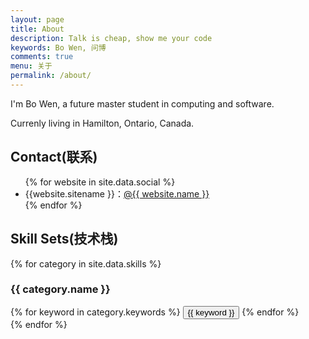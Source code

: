 ```yaml
---
layout: page
title: About
description: Talk is cheap, show me your code
keywords: Bo Wen, 问博
comments: true
menu: 关于
permalink: /about/
---
```


I'm Bo Wen, a future master student in computing and software.

Currenly living in Hamilton, Ontario, Canada.

## Contact(联系)

<ul>
{% for website in site.data.social %}
<li>{{website.sitename }}：<a href="{{ website.url }}" target="_blank">@{{ website.name }}</a></li>
{% endfor %}
</ul>


## Skill Sets(技术栈)

{% for category in site.data.skills %}
### {{ category.name }}
<div class="btn-inline">
{% for keyword in category.keywords %}
<button class="btn btn-outline" type="button">{{ keyword }}</button>
{% endfor %}
</div>
{% endfor %}
